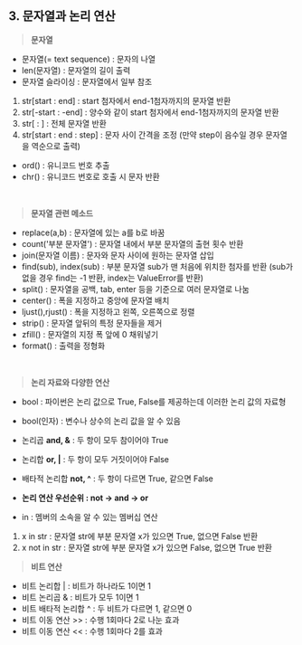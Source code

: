 ## 3. 문자열과 논리 연산

> **문자열**

- 문자열(= text sequence) : 문자의 나열
- len(문자열) : 문자열의 길이 출력
- 문자열 슬라이싱 : 문자열에서 일부 참조
1. str[start : end] : start 첨자에서 end-1첨자까지의 문자열 반환
2. str[-start : -end] : 양수와 같이 start 첨자에서 end-1첨자까지의 문자열 반환
3. str[ : ] : 전체 문자열 반환
4. str[start : end : step] : 문자 사이 간격을 조정 (만약 step이 음수일 경우 문자열을 역순으로 출력)

- ord() : 유니코드 번호 추출
- chr() : 유니코드 번호로 호출 시 문자 반환
<br>

> **문자열 관련 메소드**

- replace(a,b) : 문자열에 있는 a를 b로 바꿈
- count('부분 문자열') : 문자열 내에서 부분 문자열의 출현 횟수 반환
- join(문자열 이름) : 문자와 문자 사이에 원하는 문자열 삽입
- find(sub), index(sub) : 부분 문자열 sub가 맨 처음에 위치한 첨자를 반환 (sub가 없을 경우 find는 -1 반환, index는 ValueError를 반환) 
- split() : 문자열을 공백, tab, enter 등을 기준으로 여러 문자열로 나눔
- center() : 폭을 지정하고 중앙에 문자열 배치
- ljust(),rjust() : 폭을 지정하고 왼쪽, 오른쪽으로 정렬
- strip() : 문자열 앞뒤의 특정 문자들을 제거 
- zfill() : 문자열의 지정 폭 앞에 0 채워넣기
- format() : 출력을 정형화
<br>

> **논리 자료와 다양한 연산**

- bool : 파이썬은 논리 값으로 True, False를 제공하는데 이러한 논리 값의 자료형
- bool(인자) : 변수나 상수의 논리 값을 알 수 있음
- 논리곱 **and, &** : 두 항이 모두 참이어야 True
- 논리합 **or, |** : 두 항이 모두 거짓이어야 False
- 배타적 논리합 **not, ^** : 두 항이 다르면 True, 같으면 False
- **논리 연산 우선순위 : not -> and -> or**

- in : 멤버의 소속을 알 수 있는 멤버십 연산 
1. x in str : 문자열 str에 부분 문자열 x가 있으면 True, 없으면 False 반환
2. x not in str : 문자열 str에 부분 문자열 x가 있으면 False, 없으면 True 반환

> **비트 연산**

- 비트 논리합 | : 비트가 하나라도 1이면 1
- 비트 논리곱 & : 비트가 모두 1이면 1<br>
- 비트 배타적 논리합 ^ : 두 비트가 다르면 1, 같으면 0
- 비트 이동 연산 >> : 수행 1회마다 2로 나눈 효과
- 비트 이동 연산 << : 수행 1회마다 2를  효과
